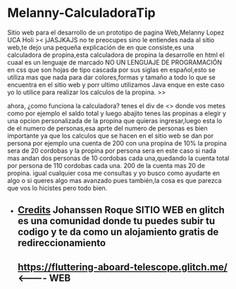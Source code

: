 # Melanny-CalculadoraTip
Sitio web para el desarrollo de un prototipo de pagina Web,Melanny Lopez UCA
Holi >< jJASJKAJS no te preocupes sino le entiendes nada al sitio web,te dejo una pequeña explicación de en que consiste,es una calculadora de propina,esta calculadora de propina la desarrolle en html el cuaal es un lenguaje de marcado NO UN LENGUAJE DE PROGRAMACIÓN en css que son hojas de tipo cascada por sus siglas en español,esto se utiliza mas que nada para dar colores,formas y tamaño a todo lo que se encuentra en el sitio web y porr ultimo utilizamos Java enque en este caso yo lo utilice para realizar los calculos de la propina. >>

ahora, ¿como funciona la calculadora?
tenes el div de <<cuenta>> donde vos metes como por ejemplo el saldo total y luego abajito tenes las propinas a elegir y una opcion personalizada de la propina que quieras ingresar,luego esta lo de el numero de personas,esa aprte del numero de personas es bien importante ya que los calculos que se hacen en el sitio web se dan por persona por ejemplo una cuenta de 200 con una  propina de 10% la propina sera de 20 cordobas y la propina por persona sera en este caso si nada mas andan dos personas de 10 cordobas cada una,quedando la cuenta total por persona de 110 cordobas cada una. 200 de la cuenta mas 20 de propina. igual cualquier cosa me consultas y yo busco como ayudarte en algo o si queres algo mas avanzado pues también,la cosa es que parezca que vos lo hicistes pero todo bien.
- [Credits](https://twitter.com/qwetyxd) 
  Johanssen Roque
  SITIO WEB en glitch es una comunidad donde tu puedes subir tu codigo y te da como un alojamiento gratis de redireccionamiento
  ----------------------------------------------
  https://fluttering-aboard-telescope.glitch.me/ <---- WEB
  ----------------------------------------------
